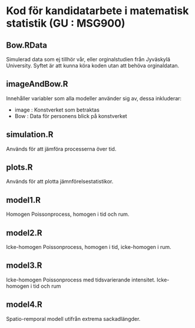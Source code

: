 # Kod för kandidatarbete i matematisk statistik (GU : MSG900)

## Bow.RData
Simulerad data som ej tillhör vår, eller orginalstudien från Jyväskylä University.
Syftet är att kunna köra koden utan att behöva orginaldatan.

## imageAndBow.R
Innehåller variabler som alla modeller använder sig av, dessa inkluderar:
* image : Konstverket som betraktas
* Bow : Data för personens blick på konstverket

## simulation.R
Används för att jämföra processerna över tid.

## plots.R
Används för att plotta jämnförelsestatistikor.

## model1.R
Homogen Poissonprocess, homogen i tid och rum.

## model2.R
Icke-homogen Poissonprocess, homogen i tid, icke-homogen i rum.

## model3.R
Icke-homogen Poissonprocess med tidsvarierande intensitet. Icke-homogen
i tid och rum

## model4.R
Spatio-remporal modell utifrån extrema sackadlängder.
